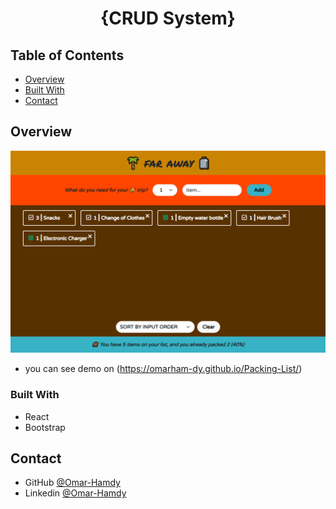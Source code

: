 <h1 align="center">{CRUD System}</h1>

<!-- TABLE OF CONTENTS -->

## Table of Contents

- [Overview](#overview)
- [Built With](#built-with)
- [Contact](#contact)

<!-- OVERVIEW -->

## Overview

![screenshot](https://raw.githubusercontent.com/OmarHam-dy/Packing-List/main/packing-list.png)

- you can see demo on (https://omarham-dy.github.io/Packing-List/)

### Built With

<!-- This section should list any major frameworks that you built your project using. Here are a few examples.-->

- React
- Bootstrap

## Contact

- GitHub [@Omar-Hamdy](https://github.com/OmarHam-dy)
- Linkedin [@Omar-Hamdy](https://www.linkedin.com/in/omar-hamdy-159602250?utm_source=share&utm_campaign=share_via&utm_content=profile&utm_medium=android_app)
